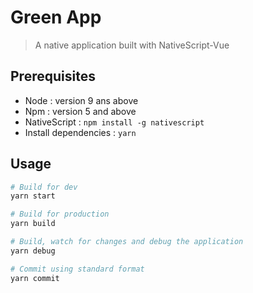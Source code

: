 # Green App

> A native application built with NativeScript-Vue

## Prerequisites

* Node : version 9 ans above
* Npm : version 5 and above
* NativeScript : `npm install -g nativescript`
* Install dependencies : `yarn`

## Usage

``` bash
# Build for dev
yarn start

# Build for production
yarn build

# Build, watch for changes and debug the application
yarn debug

# Commit using standard format
yarn commit
```